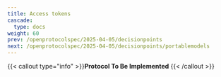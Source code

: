 ```yaml
---
title: Access tokens
cascade:
  type: docs
weight: 60
prev: /openprotocolspec/2025-04-05/decisionpoints
next: /openprotocolspec/2025-04-05/decisionpoints/portablemodels
---
```


{{< callout type="info" >}}**Protocol To Be Implemented** {{< /callout >}}
